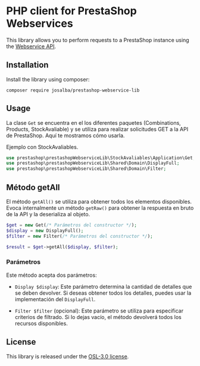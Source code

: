 # PHP client for PrestaShop Webservices

This library allows you to perform requests to a PrestaShop instance using the [Webservice API](https://devdocs.prestashop.com/8/development/webservice/).

## Installation

Install the library using composer:

```
composer require josalba/prestashop-webservice-lib
```

## Usage

La clase `Get` se encuentra en el los diferentes paquetes (Combinations, Products, StockAvaliable) y se utiliza para realizar solicitudes GET a la API de PrestaShop. Aquí te mostramos cómo usarla.

Ejemplo con StockAvaliables.
```php
use prestashop\prestashopWebserviceLib\StockAvaliables\Application\Get;
use prestashop\prestashopWebserviceLib\Shared\Domain\DisplayFull;
use prestashop\prestashopWebserviceLib\Shared\Domain\Filter;
```

## Método getAll

El método `getAll()` se utiliza para obtener todos los elementos disponibles. Evoca internalmente un método `getRaw()` para obtener la respuesta en bruto de la API y la deserializa al objeto.

```php
$get = new Get(/* Parámetros del constructor */);
$display = new DisplayFull();
$filter = new Filter(/* Parámetros del constructor */);

$result = $get->getAll($display, $filter);
```

### Parámetros

Este método acepta dos parámetros:

- `Display $display`: Este parámetro determina la cantidad de detalles que se deben devolver. Si deseas obtener todos los detalles, puedes usar la implementación del `DisplayFull`.

- `Filter $filter` (opcional): Este parámetro se utiliza para especificar criterios de filtrado. Si lo dejas vacío, el método devolverá todos los recursos disponibles.

## License

This library is released under the [OSL-3.0 license](LICENSE.md).


